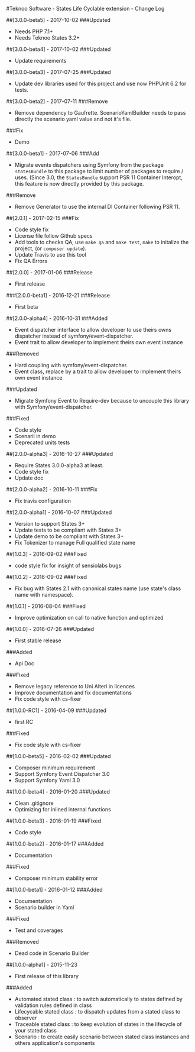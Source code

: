 #Teknoo Software - States Life Cyclable extension - Change Log

##[3.0.0-beta5] - 2017-10-02
###Updated
- Needs PHP 7.1+
- Needs Teknoo States 3.2+

##[3.0.0-beta4] - 2017-10-02
###Updated
- Update requirements

##[3.0.0-beta3] - 2017-07-25
###Updated
- Update dev libraries used for this project and use now PHPUnit 6.2 for tests.

##[3.0.0-beta2] - 2017-07-11
###Remove
- Remove dependency to Gaufrette. ScenarioYamlBuilder needs to pass
directly the scenario yaml value and not it's file.

###Fix
- Demo

##[3.0.0-beta1] - 2017-07-06
###Add
- Migrate events dispatchers using Symfony from the package `statesBundle` to this package to
 limit number of packages to require / uses. (Since 3.0, the
 `StatesBundle` support PSR 11 Container Interopt, this feature is now
 directly provided by this package.

###Remove
- Remove Generator to use the internal DI Container following PSR 11.

##[2.0.1] - 2017-02-15
###Fix
- Code style fix
- License file follow Github specs
- Add tools to checks QA, use `make qa` and `make test`, `make` to initalize the project, (or `composer update`).
- Update Travis to use this tool
- Fix QA Errors

##[2.0.0] - 2017-01-06
###Release
- First release

###[2.0.0-beta1] - 2016-12-21
###Release
- First beta

##[2.0.0-alpha4] - 2016-10-31
###Added
- Event dispatcher interface to allow developer to use theirs owns dispatcher
    instead of symfony/event-dispatcher.
- Event trait to allow developer to implement theirs own event instance    

###Removed
- Hard coupling with symfony/event-dispatcher.
- Event class, replace by a trait to allow developer to implement theirs own event instance

###Updated
- Migrate Symfony Event to Require-dev because to uncouple this library with Symfony/event-dispatcher.

###Fixed
- Code style
- Scenarii in demo
- Deprecated units tests

##[2.0.0-alpha3] - 2016-10-27
###Updated
- Require States 3.0.0-alpha3 at least.
- Code style fix
- Update doc

##[2.0.0-alpha2] - 2016-10-11
###Fix
- Fix travis configuration

##[2.0.0-alpha1] - 2016-10-07
###Updated
- Version to support States 3+
- Update tests to be compliant with States 3+
- Update demo to be compliant with States 3+
- Fix Tokenizer to manage Full qualified state name

##[1.0.3] - 2016-09-02
###Fixed
- code style fix for insight of sensiolabs bugs

##[1.0.2] - 2016-09-02
###Fixed
- Fix bug with States 2.1 with canonical states name (use state's class name with namespace).

##[1.0.1] - 2016-08-04
###Fixed
- Improve optimization on call to native function and optimized

##[1.0.0] - 2016-07-26
###Updated
- First stable release

###Added
- Api Doc

###Fixed
- Remove legacy reference to Uni Alteri in licences
- Improve documentation and fix documentations
- Fix code style with cs-fixer

##[1.0.0-RC1] - 2016-04-09
###Updated
- first RC

###Fixed
- Fix code style with cs-fixer

##[1.0.0-beta5] - 2016-02-02
###Updated
- Composer minimum requirement
- Support Symfony Event Dispatcher 3.0
- Support Symfony Yaml 3.0

##[1.0.0-beta4] - 2016-01-20
###Updated
- Clean .gitignore
- Optimizing for inlined internal functions

##[1.0.0-beta3] - 2016-01-19
###Fixed
- Code style

##[1.0.0-beta2] - 2016-01-17
###Added
- Documentation

###Fixed
- Composer minimum stability error

##[1.0.0-beta1] - 2016-01-12
###Added
- Documentation
- Scenario builder in Yaml

###Fixed
- Test and coverages

###Removed
- Dead code in Scenario Builder

##[1.0.0-alpha1] - 2015-11-23
- First release of this library 

###Added
- Automated stated class : to switch automatically to states defined by validation rules defined in class
- Lifecycable stated class : to dispatch updates from a stated class to observer
- Traceable stated class : to keep evolution of states in the lifecycle of your stated class
- Scenario : to create easily scenario between stated class instances and others application's components
